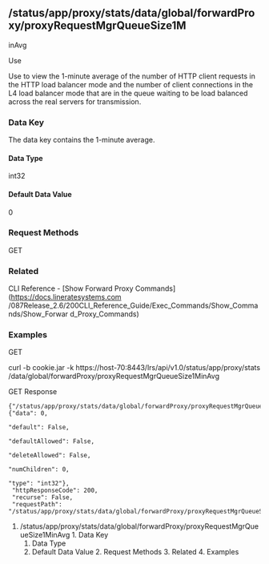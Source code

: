 ## /status/app/proxy/stats/data/global/forwardProxy/proxyRequestMgrQueueSize1M
inAvg

Use

Use to view the 1-minute average of the number of HTTP client requests in the
HTTP load balancer mode and the number of client connections in the L4 load
balancer mode that are in the queue waiting to be load balanced across the
real servers for transmission.

### Data Key

The data key contains the 1-minute average.

#### Data Type

int32

#### Default Data Value

0

### Request Methods

GET

### Related

CLI Reference - [Show Forward Proxy Commands](https://docs.lineratesystems.com
/087Release_2.6/200CLI_Reference_Guide/Exec_Commands/Show_Commands/Show_Forwar
d_Proxy_Commands)

### Examples

GET

curl -b cookie.jar -k https://host-70:8443/lrs/api/v1.0/status/app/proxy/stats
/data/global/forwardProxy/proxyRequestMgrQueueSize1MinAvg

GET Response

    
    
    {"/status/app/proxy/stats/data/global/forwardProxy/proxyRequestMgrQueueSize1MinAvg": {"data": 0,
                                                                                           "default": False,
                                                                                           "defaultAllowed": False,
                                                                                           "deleteAllowed": False,
                                                                                           "numChildren": 0,
                                                                                           "type": "int32"},
     "httpResponseCode": 200,
     "recurse": False,
     "requestPath": "/status/app/proxy/stats/data/global/forwardProxy/proxyRequestMgrQueueSize1MinAvg"}
    

  1. /status/app/proxy/stats/data/global/forwardProxy/proxyRequestMgrQueueSize1MinAvg
    1. Data Key
      1. Data Type
      2. Default Data Value
    2. Request Methods
    3. Related
    4. Examples

